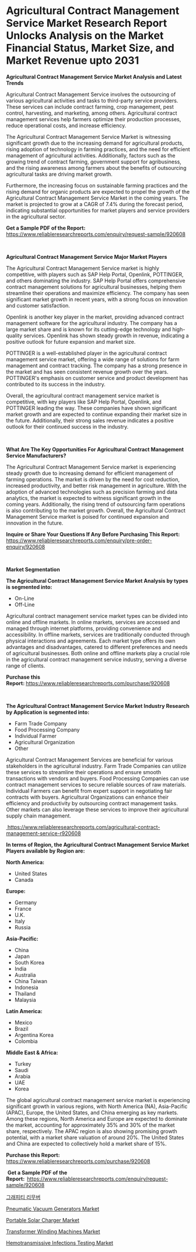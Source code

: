 <p><h1>Agricultural Contract Management Service Market Research Report Unlocks Analysis on the Market Financial Status, Market Size, and Market Revenue upto 2031</h1></p><p><strong>Agricultural Contract Management Service Market Analysis and Latest Trends</strong></p>
<p><p>Agricultural Contract Management Service involves the outsourcing of various agricultural activities and tasks to third-party service providers. These services can include contract farming, crop management, pest control, harvesting, and marketing, among others. Agricultural contract management services help farmers optimize their production processes, reduce operational costs, and increase efficiency.</p><p>The Agricultural Contract Management Service Market is witnessing significant growth due to the increasing demand for agricultural products, rising adoption of technology in farming practices, and the need for efficient management of agricultural activities. Additionally, factors such as the growing trend of contract farming, government support for agribusiness, and the rising awareness among farmers about the benefits of outsourcing agricultural tasks are driving market growth.</p><p>Furthermore, the increasing focus on sustainable farming practices and the rising demand for organic products are expected to propel the growth of the Agricultural Contract Management Service Market in the coming years. The market is projected to grow at a CAGR of 7.4% during the forecast period, indicating substantial opportunities for market players and service providers in the agricultural sector.</p></p>
<p><strong>Get a Sample PDF of the Report:&nbsp;</strong> <a href="https://www.reliableresearchreports.com/enquiry/request-sample/920608">https://www.reliableresearchreports.com/enquiry/request-sample/920608</a></p>
<p>&nbsp;</p>
<p><strong>Agricultural Contract Management Service Major Market Players</strong></p>
<p><p>The Agricultural Contract Management Service market is highly competitive, with players such as SAP Help Portal, Openlink, POTTINGER, and others dominating the industry. SAP Help Portal offers comprehensive contract management solutions for agricultural businesses, helping them streamline their operations and maximize efficiency. The company has seen significant market growth in recent years, with a strong focus on innovation and customer satisfaction.</p><p>Openlink is another key player in the market, providing advanced contract management software for the agricultural industry. The company has a large market share and is known for its cutting-edge technology and high-quality services. Openlink has shown steady growth in revenue, indicating a positive outlook for future expansion and market size.</p><p>POTTINGER is a well-established player in the agricultural contract management service market, offering a wide range of solutions for farm management and contract tracking. The company has a strong presence in the market and has seen consistent revenue growth over the years. POTTINGER's emphasis on customer service and product development has contributed to its success in the industry.</p><p>Overall, the agricultural contract management service market is competitive, with key players like SAP Help Portal, Openlink, and POTTINGER leading the way. These companies have shown significant market growth and are expected to continue expanding their market size in the future. Additionally, their strong sales revenue indicates a positive outlook for their continued success in the industry.</p></p>
<p>&nbsp;</p>
<p><strong>What Are The Key Opportunities For Agricultural Contract Management Service Manufacturers?</strong></p>
<p><p>The Agricultural Contract Management Service market is experiencing steady growth due to increasing demand for efficient management of farming operations. The market is driven by the need for cost reduction, increased productivity, and better risk management in agriculture. With the adoption of advanced technologies such as precision farming and data analytics, the market is expected to witness significant growth in the coming years. Additionally, the rising trend of outsourcing farm operations is also contributing to the market growth. Overall, the Agricultural Contract Management Service market is poised for continued expansion and innovation in the future.</p></p>
<p><strong>Inquire or Share Your Questions If Any Before Purchasing This Report:</strong> <a href="https://www.reliableresearchreports.com/enquiry/pre-order-enquiry/920608">https://www.reliableresearchreports.com/enquiry/pre-order-enquiry/920608</a></p>
<p>&nbsp;</p>
<p><strong>Market Segmentation</strong></p>
<p><strong>The Agricultural Contract Management Service Market Analysis by types is segmented into:</strong></p>
<p><ul><li>On-Line</li><li>Off-Line</li></ul></p>
<p><p>Agricultural contract management service market types can be divided into online and offline markets. In online markets, services are accessed and managed through internet platforms, providing convenience and accessibility. In offline markets, services are traditionally conducted through physical interactions and agreements. Each market type offers its own advantages and disadvantages, catered to different preferences and needs of agricultural businesses. Both online and offline markets play a crucial role in the agricultural contract management service industry, serving a diverse range of clients.</p></p>
<p><strong>Purchase this Report:&nbsp;</strong><a href="https://www.reliableresearchreports.com/purchase/920608">https://www.reliableresearchreports.com/purchase/920608</a></p>
<p>&nbsp;</p>
<p><strong>The Agricultural Contract Management Service Market Industry Research by Application is segmented into:</strong></p>
<p><ul><li>Farm Trade Company</li><li>Food Processing Company</li><li>Individual Farmer</li><li>Agricultural Organization</li><li>Other</li></ul></p>
<p><p>Agricultural Contract Management Services are beneficial for various stakeholders in the agricultural industry. Farm Trade Companies can utilize these services to streamline their operations and ensure smooth transactions with vendors and buyers. Food Processing Companies can use contract management services to secure reliable sources of raw materials. Individual Farmers can benefit from expert support in negotiating fair contracts with buyers. Agricultural Organizations can enhance their efficiency and productivity by outsourcing contract management tasks. Other markets can also leverage these services to improve their agricultural supply chain management.</p></p>
<p><a href="https://www.reliableresearchreports.com/agricultural-contract-management-service-r920608">&nbsp;https://www.reliableresearchreports.com/agricultural-contract-management-service-r920608</a></p>
<p><strong>In terms of Region, the Agricultural Contract Management Service Market Players available by Region are:</strong></p>
<p>
    <p> <strong> North America: </strong>
        <ul>
            <li>United States</li>
            <li>Canada</li>
        </ul>
        </p> 
    <p> <strong> Europe: </strong>
        <ul>
            <li>Germany</li>
            <li>France</li>
            <li>U.K.</li>
            <li>Italy</li>
            <li>Russia</li>
        </ul>
        </p> 
    <p> <strong> Asia-Pacific: </strong>
        <ul>
            <li>China</li>
            <li>Japan</li>
            <li>South Korea</li>
            <li>India</li>
            <li>Australia</li>
            <li>China Taiwan</li>
            <li>Indonesia</li>
            <li>Thailand</li>
            <li>Malaysia</li>
        </ul>
        </p> 
    <p> <strong> Latin America: </strong>
        <ul>
            <li>Mexico</li>
            <li>Brazil</li>
            <li>Argentina Korea</li>
            <li>Colombia</li>
        </ul>
        </p> 
    <p> <strong> Middle East & Africa: </strong>
        <ul>
            <li>Turkey</li>
            <li>Saudi</li>
            <li>Arabia</li>
            <li>UAE</li>
            <li>Korea</li>
        </ul>
    </p>
    </p>
<p><p>The global agricultural contract management service market is experiencing significant growth in various regions, with North America (NA), Asia-Pacific (APAC), Europe, the United States, and China emerging as key markets. Among these regions, North America and Europe are expected to dominate the market, accounting for approximately 35% and 30% of the market share, respectively. The APAC region is also showing promising growth potential, with a market share valuation of around 20%. The United States and China are expected to collectively hold a market share of 15%.</p></p>
<p><strong>Purchase this Report: </strong><a href="https://www.reliableresearchreports.com/purchase/920608">https://www.reliableresearchreports.com/purchase/920608</a></p>
<p>&nbsp;<strong>Get a Sample PDF of the Report:&nbsp;&nbsp;</strong><a href="https://www.reliableresearchreports.com/enquiry/request-sample/920608">https://www.reliableresearchreports.com/enquiry/request-sample/920608</a></p>
<p><strong></strong></p>
<p><p><a href="https://medium.com/@puputzim_20688/%EA%B7%B8%EB%9E%98%ED%94%BC%ED%8B%B0-%EC%A0%9C%EA%B1%B0%EC%A0%9C-%EC%8B%9C%EC%9E%A5%EC%97%90-%EB%8C%80%ED%95%9C-%ED%86%B5%EC%B0%B0-%EC%8B%9C%EC%9E%A5-%EC%B0%B8%EA%B0%80%EC%9E%90-%EC%8B%9C%EC%9E%A5-%EA%B7%9C%EB%AA%A8-%EC%A7%80%EB%A6%AC%EC%A0%81-%EC%A7%80%EC%97%AD-%EB%B0%8F-%EC%98%88%EC%B8%A1-2024-2031-5e20da8743c7?postPublishedType=initial">그래피티 리무버</a></p><p><a href="https://medium.com/@amanda.hamilton54645/pneumatic-vacuum-generators-market-trends-focusing-on-pneumatic-vacuum-generators-market-insight-b7a31eb788a0">Pneumatic Vacuum Generators Market</a></p><p><a href="https://www.linkedin.com/pulse/global-portable-solar-charger-market-projected-grow-4xobe?trackingId=g%2BTU4PXXRk%2BSlzw%2FHhRFjA%3D%3D">Portable Solar Charger Market</a></p><p><a href="https://medium.com/@susanwest38/global-transformer-winding-machines-market-focus-on-application-end-use-industry-type-f7ffba47c110">Transformer Winding Machines Market</a></p><p><a href="https://github.com/arabintang013/Market-Research-Report-List-1/blob/main/hemotransmissive-infections-testing-market.md">Hemotransmissive Infections Testing Market</a></p></p>